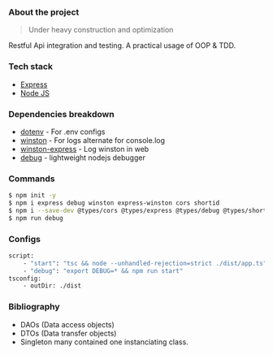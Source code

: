 <div align="center">

</div>

### About the project

> Under heavy construction and optimization

Restful Api integration and testing. A practical usage of OOP & TDD.

### Tech stack

- [Express](http://expressjs.com/)
- [Node JS](https://nodejs.org/en/docs/)

### Dependencies breakdown

- [dotenv](https://www.npmjs.com/package/dotenv) - For .env configs
- [winston](https://www.npmjs.com/package/winston) - For logs alternate for console.log
- [winston-express](https://www.npmjs.com/package/winston-express) - Log winston in web
- [debug](https://www.npmjs.com/package/debug) - lightweight nodejs debugger

### Commands

```bash
$ npm init -y
$ npm i express debug winston express-winston cors shortid
$ npm i --save-dev @types/cors @types/express @types/debug @types/shortid source-map-support tslint typescript
$ npm run debug
```

### Configs

```bash
script:
    - "start": "tsc && node --unhandled-rejection=strict ./dist/app.ts"
    - "debug": "export DEBUG=* && npm run start"
tsconfig:
    - outDir: ./dist
```

### Bibliography

- DAOs (Data access objects)
- DTOs (Data transfer objects)
- Singleton many contained one instanciating class.

<!-- Ref
https://www.toptal.com/express-js/nodejs-typescript-rest-api-pt-1
https://www.toptal.com/express-js/nodejs-typescript-rest-api-pt-2 -->
